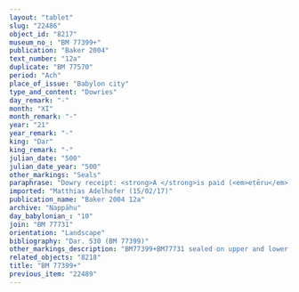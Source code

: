 ```yaml
---
layout: "tablet"
slug: "22486"
object_id: "8217"
museum_no_: "BM 77399+"
publication: "Baker 2004"
text_number: "12a"
duplicate: "BM 77570"
period: "Ach"
place_of_issue: "Babylon city"
type_and_content: "Dowries"
day_remark: "-"
month: "XI"
month_remark: "-"
year: "21"
year_remark: "-"
king: "Dar"
king_remark: "-"
julian_date: "500"
julian_date_year: "500"
other_markings: "Seals"
paraphrase: "Dowry receipt: <strong>A </strong>is paid (<em>eṭēru</em>) the dowry of his wife <strong><sup>f</sup>C</strong> by (<em>ina qāt</em>) <strong>B</strong>. It comprises: 8 minas of white cut silver of 1/8 alloy with 1 mina of <em>quppu</em>-silver, 2 slaves, a table (<em>pa&scaron;&scaron;ūru</em>), a pot stand (<em>gangannu</em>), a bed (<sup>gi&scaron;</sup>n&aacute;) with <em>dimigirru</em> and fig-ornaments (<em>tittu</em>), a small bed (<em>er&scaron;u</em> <em>qallatu</em>) with a <em>musukkannu</em>-attachment (<em>musukkannu mandītu</em>), a footstool (<em>&scaron;upāl &scaron;ēpi</em>), a woman&rsquo;s(?) chair (<em>kuss&ucirc;</em> <em>&scaron;a</em> <em>sinni&scaron;</em>[<em>ti</em>]), a lamp (<em>bīt nūru</em>), a bronze (lamp) stand (<em>kallu siparru</em>), a bronze lantern (<em>&scaron;ā&scaron;ītu siparru</em>), a bronze brazier (<em>mu&scaron;ahhin sip</em>[<em>arri</em>]), 3 bronze cups (<em>kāsu</em>), a bronze <em>baṭ&ucirc;</em>-vessel, a bronze ladle (<em>nāṭilu</em>), 2 bronze strainers (<em>&scaron;āhilu</em>), a bronze <em>mukarri&scaron;u-</em>vessel, a bronze grate(?) (<em>ki&scaron;ukku</em>), a wooden chest (<sup>gi&scaron;</sup><em>arannu</em>), 3 <em>muṣiptu</em>-garments, and an upper(?) <em>ki&scaron;ku</em>-cloth (<em>ki&scaron;ku </em>an.na); the earlier receipt of 5 5/6 minas of silver included. 6 witnesses, including the brother-in-law of <strong>B</strong> (Nab&ucirc;-tabni-uṣur/Balāṭu//Egibi), and the scribe (= <strong>A</strong>).<br /> &nbsp;<br /> <strong>A</strong> = Nidintu-Marduk/Itti-Nab&ucirc;-balāṭu//Rab-ban&ecirc;; <strong>B</strong> = Iddin-Nab&ucirc;/Nab&ucirc;-bān-zēri//Nappāhu; <strong><sup>f</sup>C</strong> = <sup>f</sup>Tabluṭ/Iddin-Nab&ucirc;/Nappāhu<br /> &nbsp;"
imported: "Matthias Adelhofer (15/02/17)"
publication_name: "Baker 2004 12a"
archive: "Nappāhu"
day_babylonian_: "10"
join: "BM 77731"
orientation: "Landscape"
bibliography: "Dar. 530 (BM 77399)"
other_markings_description: "BM77399+BM77731 sealed on upper and lower edges; BM77570 unsealed"
related_objects: "8218"
title: "BM 77399+"
previous_item: "22489"
---
```

